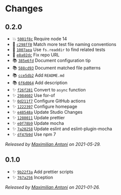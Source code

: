 # Changes

## 0.2.0

- 💥 [`5001f8c`](https://github.com/javascript-studio/related-tests/commit/5001f8c5638915e2f409db2c2ff2bef85d62b2ee)
  Require node 14
- 🍏 [`c298ff0`](https://github.com/javascript-studio/related-tests/commit/c298ff01cf76d517a8db16dd4466feb5a83de779)
  Match more test file naming conventions
- 🍏 [`1007aea`](https://github.com/javascript-studio/related-tests/commit/1007aeaeb258e5989c0655fcf3faebdb6d34598d)
  Use `fs.readdir` to find related tests
- 🐛 [`e8a02dc`](https://github.com/javascript-studio/related-tests/commit/e8a02dc51126b872358c64c403e2c10f112e188d)
  Fix repo URL
- 📚 [`385e6fd`](https://github.com/javascript-studio/related-tests/commit/385e6fda9e48ce414c09b8c61521ff2a273f7eec)
  Document configuration tip
- 📚 [`588cd93`](https://github.com/javascript-studio/related-tests/commit/588cd93cec63c857fffac2fea9663e59b21f344d)
  Document matched file patterns
- 📚 [`cce5db2`](https://github.com/javascript-studio/related-tests/commit/cce5db2f5c6e02ff7daa01cb6c2811dd1fc84f19)
  Add `README.md`
- 📚 [`6f6d064`](https://github.com/javascript-studio/related-tests/commit/6f6d064f5a6f71bf18cdb65fee9721ae4175b843)
  Add description
- ✨ [`f26f281`](https://github.com/javascript-studio/related-tests/commit/f26f281d70ac6370b07ef9b99d0337219dace16c)
  Convert to `async` function
- ✨ [`2984602`](https://github.com/javascript-studio/related-tests/commit/2984602f8ca72d8d486198e606b6a0e92191e9b9)
  Use for-of
- ✨ [`0d211f7`](https://github.com/javascript-studio/related-tests/commit/0d211f7b32d6f9d235cfd4d6489890b47e3db8c3)
  Configure GitHub actions
- ✨ [`1222397`](https://github.com/javascript-studio/related-tests/commit/122239712ac79a3a131664e700ad623991d5024d)
  Configure homepage
- ✨ [`e48548a`](https://github.com/javascript-studio/related-tests/commit/e48548a9d78dfadf7035bddaadfd97a47dd5bd33)
  Update Studio Changes
- ✨ [`1280011`](https://github.com/javascript-studio/related-tests/commit/1280011a125e3c5cf62b61acb97cc1d929ba409a)
  Update prettier
- ✨ [`e0f78b9`](https://github.com/javascript-studio/related-tests/commit/e0f78b97f7bb2918358c8cfcfaf621962ab3568c)
  Update mocha
- ✨ [`7a20258`](https://github.com/javascript-studio/related-tests/commit/7a2025885daad4d442d38720dbe3ba235ecb3e94)
  Update eslint and eslint-plugin-mocha
- ✨ [`df47b9d`](https://github.com/javascript-studio/related-tests/commit/df47b9d02842e9d8689118a416b571fe5c2ce709)
  Use npm 7

_Released by [Maximilian Antoni](https://github.com/mantoni) on 2021-05-29._

## 0.1.0

- ✨ [`9b22f3a`](https://github.com/javascript-studio/studio-related-tests/commit/9b22f3ae19548a04f2a7feb354302a1004f1926a)
  Add prettier scripts
- ✨ [`767a256`](https://github.com/javascript-studio/studio-related-tests/commit/767a256e7916a884ddcce011f91fb4f6993451ac)
  Inception

_Released by [Maximilian Antoni](https://github.com/mantoni) on 2021-01-26._

